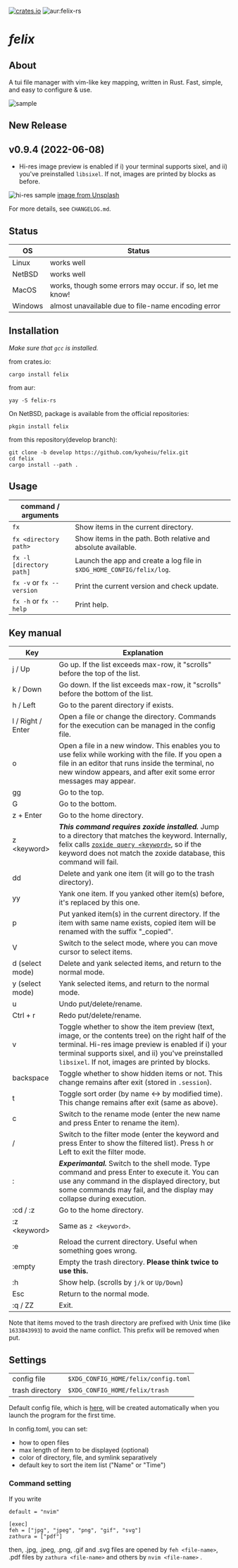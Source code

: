 [![crates.io](https://img.shields.io/crates/v/felix)](https://crates.io/crates/felix) ![aur:felix-rs](https://img.shields.io/aur/version/felix-rs)

# _felix_

## About

A tui file manager with vim-like key mapping, written in Rust. Fast, simple, and easy to configure & use.

![sample](screenshots/sample.gif)

## New Release

## v0.9.4 (2022-06-08)

- Hi-res image preview is enabled if i) your terminal supports sixel, and ii) you've preinstalled `libsixel`. If not, images are printed by blocks as before.

![hi-res sample](screenshots/hi-res_scr.png)
[image from Unsplash](https://unsplash.com/photos/AQ9cQGQ3p5A)

For more details, see `CHANGELOG.md`.

## Status

| OS      | Status                                                   |
| ------- | -------------------------------------------------------- |
| Linux   | works well                                               |
| NetBSD  | works well                                               |
| MacOS   | works, though some errors may occur. if so, let me know! |
| Windows | almost unavailable due to file-name encoding error       |

## Installation

_Make sure that `gcc` is installed._

from crates.io:

```
cargo install felix
```

from aur:

```
yay -S felix-rs
```

On NetBSD, package is available from the official repositories:

```
pkgin install felix
```

from this repository(develop branch):

```
git clone -b develop https://github.com/kyoheiu/felix.git
cd felix
cargo install --path .
```

## Usage

| command / arguments       |                                                                       |
| ------------------------- | --------------------------------------------------------------------- |
| `fx`                      | Show items in the current directory.                                  |
| `fx <directory path>`     | Show items in the path. Both relative and absolute available.         |
| `fx -l [directory path]`  | Launch the app and create a log file in `$XDG_HOME_CONFIG/felix/log`. |
| `fx -v` or `fx --version` | Print the current version and check update.                           |
| `fx -h` or `fx --help`    | Print help.                                                           |

## Key manual

| Key               | Explanation                                                                                                                                                                                                                                                                    |
| ----------------- | ------------------------------------------------------------------------------------------------------------------------------------------------------------------------------------------------------------------------------------------------------------------------------ |
| j / Up            | Go up. If the list exceeds max-row, it "scrolls" before the top of the list.                                                                                                                                                                                                   |
| k / Down          | Go down. If the list exceeds max-row, it "scrolls" before the bottom of the list.                                                                                                                                                                                              |
| h / Left          | Go to the parent directory if exists.                                                                                                                                                                                                                                          |
| l / Right / Enter | Open a file or change the directory. Commands for the execution can be managed in the config file.                                                                                                                                                                             |
| o                 | Open a file in a new window. This enables you to use felix while working with the file. If you open a file in an editor that runs inside the terminal, no new window appears, and after exit some error messages may appear.                                                   |
| gg                | Go to the top.                                                                                                                                                                                                                                                                 |
| G                 | Go to the bottom.                                                                                                                                                                                                                                                              |
| z + Enter         | Go to the home directory.                                                                                                                                                                                                                                                      |
| z \<keyword\>     | **_This command requires zoxide installed._** Jump to a directory that matches the keyword. Internally, felix calls [`zoxide query <keyword>`](https://man.archlinux.org/man/zoxide-query.1.en), so if the keyword does not match the zoxide database, this command will fail. |
| dd                | Delete and yank one item (it will go to the trash directory).                                                                                                                                                                                                                  |
| yy                | Yank one item. If you yanked other item(s) before, it's replaced by this one.                                                                                                                                                                                                  |
| p                 | Put yanked item(s) in the current directory. If the item with same name exists, copied item will be renamed with the suffix "\_copied".                                                                                                                                        |
| V                 | Switch to the select mode, where you can move cursor to select items.                                                                                                                                                                                                          |
| d (select mode)   | Delete and yank selected items, and return to the normal mode.                                                                                                                                                                                                                 |
| y (select mode)   | Yank selected items, and return to the normal mode.                                                                                                                                                                                                                            |
| u                 | Undo put/delete/rename.                                                                                                                                                                                                                                                        |
| Ctrl + r          | Redo put/delete/rename.                                                                                                                                                                                                                                                        |
| v                 | Toggle whether to show the item preview (text, image, or the contents tree) on the right half of the terminal. Hi-res image preview is enabled if i) your terminal supports sixel, and ii) you've preinstalled `libsixel`. If not, images are printed by blocks.               |
| backspace         | Toggle whether to show hidden items or not. This change remains after exit (stored in `.session`).                                                                                                                                                                             |
| t                 | Toggle sort order (by name <-> by modified time). This change remains after exit (same as above).                                                                                                                                                                              |
| c                 | Switch to the rename mode (enter the new name and press Enter to rename the item).                                                                                                                                                                                             |
| /                 | Switch to the filter mode (enter the keyword and press Enter to show the filtered list). Press h or Left to exit the filter mode.                                                                                                                                              |
| :                 | **_Experimantal._** Switch to the shell mode. Type command and press Enter to execute it. You can use any command in the displayed directory, but some commands may fail, and the display may collapse during execution.                                                       |
| :cd / :z         | Go to the home directory.                                                                                                                                                                                                                                                      |
| :z \<keyword\>    | Same as `z <keyword>`.                                                                                                                                                                                                                                                         |
| :e                | Reload the current directory. Useful when something goes wrong.                                                                                                                                                                                                                |
| :empty            | Empty the trash directory. **Please think twice to use this.**                                                                                                                                                                                                                 |
| :h                | Show help. (scrolls by `j/k` or `Up/Down`)                                                                                                                                                                                                                                     |
| Esc               | Return to the normal mode.                                                                                                                                                                                                                                                     |
| :q / ZZ           | Exit.                                                                                                                                                                                                                                                                          |

Note that items moved to the trash directory are prefixed with Unix time (like `1633843993`) to avoid the name conflict. This prefix will be removed when put.

## Settings

|                 |                                      |
| --------------- | ------------------------------------ |
| config file     | `$XDG_CONFIG_HOME/felix/config.toml` |
| trash directory | `$XDG_CONFIG_HOME/felix/trash`       |

Default config file, which is [here](config.toml), will be created automatically when you launch the program for the first time.

In config.toml, you can set:

- how to open files
- max length of item to be displayed (optional)
- color of directory, file, and symlink separatively
- default key to sort the item list ("Name" or "Time")

### Command setting

If you write

```
default = "nvim"

[exec]
feh = ["jpg", "jpeg", "png", "gif", "svg"]
zathura = ["pdf"]
```

then, .jpg, .jpeg, .png, .gif and .svg files are opened by `feh <file-name>`, .pdf files by `zathura <file-name>` and others by `nvim <file-name>` .
